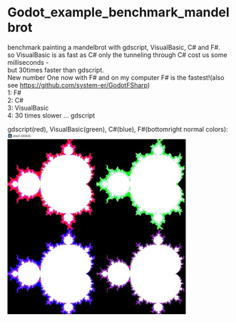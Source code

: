 # Godot_example_benchmark_mandelbrot     
benchmark painting a mandelbrot with gdscript, VisualBasic, C# and F#.     
so VisualBasic is as fast as C# only the tunneling through C# cost us some milliseconds -    
but 30times faster than gdscript.    
New number One now with F# and on my computer F# is the fastest!(also see https://github.com/system-er/GodotFSharp)    
1: F#    
2: C#    
3: VisualBasic    
4: 30 times slower ... gdscript    
    

gdscript(red), VisualBasic(green), C#(blue), F#(bottomright normal colors):    
![Pic1](mandelbrotsmall.jpg)
